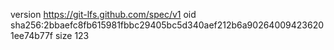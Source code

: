 version https://git-lfs.github.com/spec/v1
oid sha256:2bbaefc8fb615981fbbc29405bc5d340aef212b6a902640094236201ee74b77f
size 123
